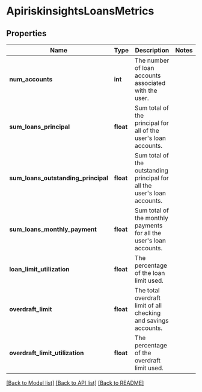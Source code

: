 # ApiriskinsightsLoansMetrics

## Properties
Name | Type | Description | Notes
------------ | ------------- | ------------- | -------------
**num_accounts** | **int** | The number of loan accounts associated with the user. | 
**sum_loans_principal** | **float** | Sum total of the principal for all of the user&#x27;s loan accounts. | 
**sum_loans_outstanding_principal** | **float** | Sum total of the outstanding principal for all the user&#x27;s loan accounts. | 
**sum_loans_monthly_payment** | **float** | Sum total of the monthly payments for all the user&#x27;s loan accounts. | 
**loan_limit_utilization** | **float** | The percentage of the loan limit used. | 
**overdraft_limit** | **float** | The total overdraft limit of all checking and savings accounts. | 
**overdraft_limit_utilization** | **float** | The percentage of the overdraft limit used. | 

[[Back to Model list]](../../README.md#documentation-for-models) [[Back to API list]](../../README.md#documentation-for-api-endpoints) [[Back to README]](../../README.md)

